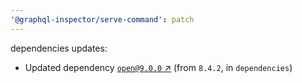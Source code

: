 ```yaml
---
'@graphql-inspector/serve-command': patch
---
```

dependencies updates:
  - Updated dependency [`open@9.0.0` ↗︎](https://www.npmjs.com/package/open/v/9.0.0) (from `8.4.2`,
    in `dependencies`)
